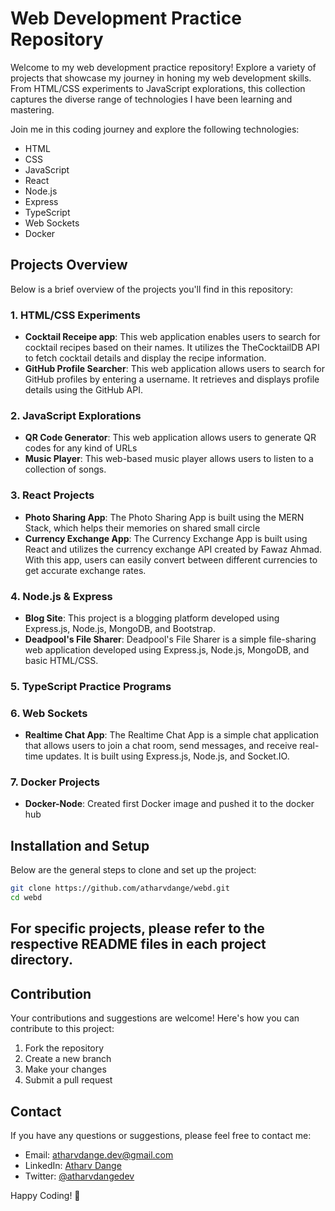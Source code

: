 # Web Development Practice Repository

Welcome to my web development practice repository! Explore a variety of projects that showcase my journey in honing my web development skills. From HTML/CSS experiments to JavaScript explorations, this collection captures the diverse range of technologies I have been learning and mastering.

Join me in this coding journey and explore the following technologies:

- HTML
- CSS
- JavaScript
- React
- Node.js
- Express
- TypeScript
- Web Sockets
- Docker

## Projects Overview

Below is a brief overview of the projects you'll find in this repository:

### 1. HTML/CSS Experiments

- **Cocktail Receipe app**: This web application enables users to search for cocktail recipes based on their names. It utilizes the TheCocktailDB API to fetch cocktail details and display the recipe information.
- **GitHub Profile Searcher**: This web application allows users to search for GitHub profiles by entering a username. It retrieves and displays profile details using the GitHub API.

### 2. JavaScript Explorations

- **QR Code Generator**: This web application allows users to generate QR codes for any kind of URLs
- **Music Player**: This web-based music player allows users to listen to a collection of songs.

### 3. React Projects

- **Photo Sharing App**: The Photo Sharing App is built using the MERN Stack, which helps their memories on shared small circle
- **Currency Exchange App**: The Currency Exchange App is built using React and utilizes the currency exchange API created by Fawaz Ahmad. With this app, users can easily convert between different currencies to get accurate exchange rates.

### 4. Node.js & Express

- **Blog Site**: This project is a blogging platform developed using Express.js, Node.js, MongoDB, and Bootstrap.
- **Deadpool's File Sharer**: Deadpool's File Sharer is a simple file-sharing web application developed using Express.js, Node.js, MongoDB, and basic HTML/CSS.

### 5. TypeScript Practice Programs

### 6. Web Sockets

- **Realtime Chat App**: The Realtime Chat App is a simple chat application that allows users to join a chat room, send messages, and receive real-time updates. It is built using Express.js, Node.js, and Socket.IO.

### 7. Docker Projects

- **Docker-Node**: Created first Docker image and pushed it to the docker hub

## Installation and Setup

Below are the general steps to clone and set up the project:

```bash
git clone https://github.com/atharvdange/webd.git
cd webd
```

## For specific projects, please refer to the respective README files in each project directory.

## Contribution

Your contributions and suggestions are welcome! Here's how you can contribute to this project:

1. Fork the repository
2. Create a new branch
3. Make your changes
4. Submit a pull request

## Contact

If you have any questions or suggestions, please feel free to contact me:

- Email: atharvdange.dev@gmail.com
- LinkedIn: [Atharv Dange](http://linkedin.com/in/atharvdange)
- Twitter: [@atharvdangedev](https://twitter.com/atharvdangedev)

Happy Coding! 🚀
